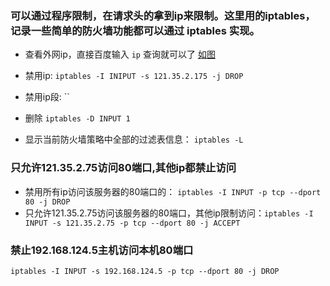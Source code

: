 ### 可以通过程序限制，在请求头的拿到ip来限制。这里用的iptables，记录一些简单的防火墙功能都可以通过 iptables 实现。

- 查看外网ip，直接百度输入 `ip` 查询就可以了
  [如图](./ip.png)

- 禁用ip:  `iptables -I INIPUT -s 121.35.2.175 -j DROP`
- 禁用ip段:  ``

- 删除 `iptables -D INPUT 1`
- 显示当前防火墙策略中全部的过滤表信息： `iptables -L`

### 只允许121.35.2.75访问80端口,其他ip都禁止访问
- 禁用所有ip访问该服务器的80端口的： `iptables -I INPUT -p tcp --dport 80 -j DROP`
- 只允许121.35.2.75访问该服务器的80端口，其他ip限制访问：`iptables -I INPUT -s 121.35.2.75 -p tcp --dport 80 -j ACCEPT`

### 禁止192.168.124.5主机访问本机80端口
`iptables -I INPUT -s 192.168.124.5 -p tcp --dport 80 -j DROP`
